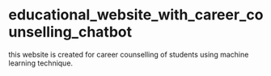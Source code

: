 # educational_website_with_career_counselling_chatbot
this website is created for career counselling of students using machine learning technique.
